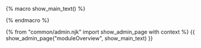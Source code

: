 {% macro show_main_text() %} 


<div id="admin-moduleOverview-anchor"></div>
<div id="admin-moduleOverview">
  <include src="moduleOverview.md#main" />
</div>

{% endmacro %} 

{% from "common/admin.njk" import show_admin_page with context %}
{{ show_admin_page("moduleOverview", show_main_text) }}

